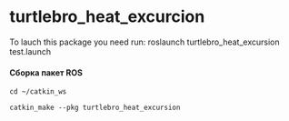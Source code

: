 # turtlebro_heat_excurcion
To lauch this package you need run:
roslaunch turtlebro_heat_excursion test.launch

#### Сборка пакет ROS 

```
cd ~/catkin_ws

catkin_make --pkg turtlebro_heat_excursion
```
